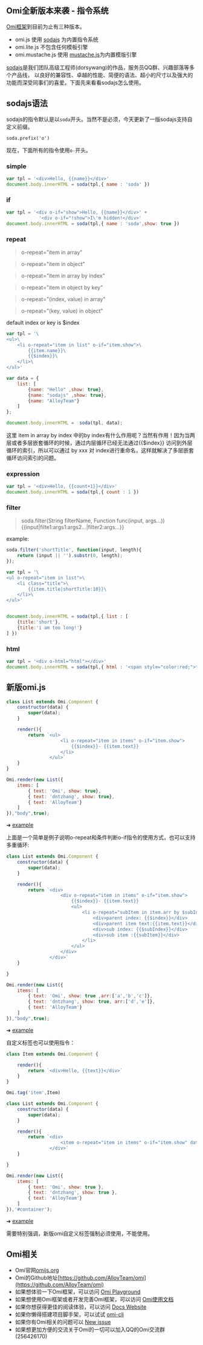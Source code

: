 ## Omi全新版本来袭 - 指令系统

[Omi框架](https://github.com/AlloyTeam/omi)到目前为止有三种版本。

* omi.js 使用 [sodajs](https://github.com/AlloyTeam/sodajs) 为内置指令系统
* omi.lite.js 不包含任何模板引擎
* omi.mustache.js 使用 [mustache.js](https://github.com/janl/mustache.js)为内置模版引擎

 [sodajs](https://github.com/AlloyTeam/sodajs)是我们团队高级工程师(dorsywang)的作品，服务员QQ群、兴趣部落等多个产品线，
 以良好的兼容性、卓越的性能、简便的语法、超小的尺寸以及强大的功能而深受同事们的喜爱。下面先来看看sodajs怎么使用。

## sodajs语法

sodajs的指令默认是以`soda`开头。当然不是必须，今天更新了一版sodajs支持自定义前缀。

```
soda.prefix('o')
```

现在，下面所有的指令使用`o-`开头。

### simple

``` js
var tpl = '<div>Hello, {{name}}</div>'
document.body.innerHTML = soda(tpl,{ name : 'soda' })
```

### if

``` js
var tpl = '<div o-if="show">Hello, {{name}}</div>' +
            '<div o-if="!show">I\'m hidden!</div>'
document.body.innerHTML = soda(tpl,{ name : 'soda',show: true })
```

### repeat

> o-repeat="item in array"

> o-repeat="item in object"

> o-repeat="item in array by index"

> o-repeat="item in object by key"

> o-repeat="(index, value) in array"

> o-repeat="(key, value) in object"

default index or key is $index


``` js
var tpl = '\
<ul>\
    <li o-repeat="item in list" o-if="item.show">\
        {{item.name}}\
        {{$index}}\
    </li>\
</ul>'

var data = {
    list: [
        {name: "Hello" ,show: true},
        {name: "sodajs" ,show: true},
        {name: "AlloyTeam"}
    ]
};

document.body.innerHTML =  soda(tpl, data);
```

这里 item in array by index 中的by index有什么作用呢？当然有作用！因为当两层或者多层嵌套循环的时候，通过内层循环已经无法通过{{$index}} 访问到外层循环的索引，所以可以通过  by xxx 对 index进行重命名，这样就解决了多层嵌套循环访问索引的问题。

### expression

``` js
var tpl = '<div>Hello, {{count+1}}</div>'
document.body.innerHTML = soda(tpl,{ count : 1 })
```

### filter

> soda.filter(String filterName, Function func(input, args...))
> {{input|filte1:args1:args2...|filter2:args...}}

example: 

``` js
soda.filter('shortTitle', function(input, length){
    return (input || '').substr(0, length);
});

var tpl = '\
<ul o-repeat="item in list">\
    <li class="title">\
        {{item.title|shortTitle:10}}\
    </li>\
</ul>'


document.body.innerHTML = soda(tpl,{ list : [
    {title:'short'},
    {title:'i am too long!'}
] })
```

### html

```js
var tpl = '<div o-html="html"></div>'
document.body.innerHTML = soda(tpl,{ html : '<span style="color:red;">test soda-html</span>' })
```

## 新版omi.js


```js
class List extends Omi.Component {
    constructor(data) {
        super(data);
    }

    render(){
        return `<ul>
                    <li o-repeat="item in items" o-if="item.show">
                        {{$index}}- {{item.text}}
                    </li>
                </ul>`
    }
}

Omi.render(new List({
    items: [
        { text: 'Omi', show: true},
        { text: 'dntzhang', show: true},
        { text: 'AlloyTeam'}
    ]
}),"body",true);
```

➜ [example](https://alloyteam.github.io/omi/website/redirect.html?type=repeat)

上面是一个简单是例子说明o-repeat和条件判断o-if指令的使用方式，也可以支持多重循环:

```js
class List extends Omi.Component {
    constructor(data) {
        super(data);
    }

    render(){
        return `<div>
                    <div o-repeat="item in items" o-if="item.show">
                        {{$index}}- {{item.text}}
                        <ul>
                            <li o-repeat="subItem in item.arr by $subIndex">
                                <div>parent index: {{$index}}</div>
                                <div>parent item text:{{item.text}}</div>
                                <div>sub index: {{$subIndex}}</div>
                                <div>sub item :{{subItem}}</div>
                            </li>
                        </ul>
                    </div>
                </div>`
    }

}

Omi.render(new List({
    items: [
        { text: 'Omi', show: true ,arr:['a','b','c']},
        { text: 'dntzhang', show: true, arr:['d','e']},
        { text: 'AlloyTeam'}
    ]
}),"body",true);
```

➜ [example](https://alloyteam.github.io/omi/website/redirect.html?type=repeat-n)

自定义标签也可以使用指令：

```js
class Item extends Omi.Component {

    render(){
        return `<div>Hello, {{text}}</div>`
    }
}

Omi.tag('item',Item)

class List extends Omi.Component {
    constructor(data) {
        super(data);
    }

    render(){
        return `<div>
                    <item o-repeat="item in items" o-if="item.show" data-text="{{item.text}}"></item>
                </div>`
    }

}

Omi.render(new List({
    items: [
        { text: 'Omi', show: true },
        { text: 'dntzhang', show: true },
        { text: 'AlloyTeam'}
    ]
}),'#container');
```

➜ [example](https://alloyteam.github.io/omi/website/redirect.html?type=repeat-ct)

需要特别强调，新版omi自定义标签强制必须使用<tag-name></tag-name>，不能使用<tag-name />。


## Omi相关

* Omi官网[omijs.org](http://www.omijs.org)
* Omi的Github地址[https://github.com/AlloyTeam/omi](https://github.com/AlloyTeam/omi)
* 如果想体验一下Omi框架，可以访问 [Omi Playground](http://alloyteam.github.io/omi/example/playground/)
* 如果想使用Omi框架或者开发完善Omi框架，可以访问 [Omi使用文档](https://github.com/AlloyTeam/omi/tree/master/docs#omi使用文档)
* 如果你想获得更佳的阅读体验，可以访问 [Docs Website](http://alloyteam.github.io/omi/website/docs.html)
* 如果你懒得搭建项目脚手架，可以试试 [omi-cli](https://github.com/AlloyTeam/omi/tree/master/cli)
* 如果你有Omi相关的问题可以 [New issue](https://github.com/AlloyTeam/omi/issues/new)
* 如果想更加方便的交流关于Omi的一切可以加入QQ的Omi交流群(256426170)
